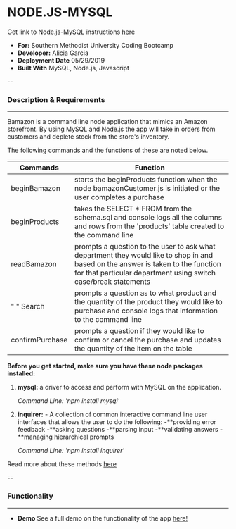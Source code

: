 # NODE.JS-MYSQL

Get link to Node.js-MySQL instructions [here](https://docs.google.com/document/d/1hjZSPAScGAiXoclKfoBkG__yCQsQOuGTvxihoyPcbo8/edit?usp=sharing)

- **For:** Southern Methodist University Coding Bootcamp
- **Developer:** Alicia Garcia
- **Deployment Date** 05/29/2019
- **Built With** MySQL, Node.js, Javascript

--

### Description & Requirements
---
Bamazon is a command line node application that mimics an Amazon storefront.  By using MySQL and Node.js the app will take in orders from customers and deplete stock from the store's inventory. 

The following commands and the functions of these are noted below.

Commands | Function
---------|---------
beginBamazon  | starts the beginProducts function when the node bamazonCustomer.js is initiated or the user completes a purchase
beginProducts | takes the SELECT * FROM from the schema.sql and console logs all the columns and rows from the 'products' table created to the command line
readBamazon | prompts a question to the user to ask what department they would like to shop in and based on the answer is taken to the function for that particular department using switch case/break statements
" " Search | prompts a question as to what product and the quantity of the product they would like to purchase and console logs that information to the command line
confirmPurchase  | prompts a question if they would like to confirm or cancel the purchase and updates the quantity of the item on the table  


**Before you get started, make sure you have these node packages installed:**
1. **mysql:** a driver to access and perform with MySQL on the application.

     *Command Line: 'npm install mysql'*


2. **inquirer:** - A collection of common interactive command line user interfaces that allows the user to do the following: 
-**providing error feedback
-**asking questions
-**parsing input
-**validating answers
-**managing hierarchical prompts

     *Command Line: 'npm install inquirer'*


Read more about these methods [here](https://www.npmjs.com/)

--

### Functionality

---

- **Demo**
See a full demo on the functionality of the app [here!]()